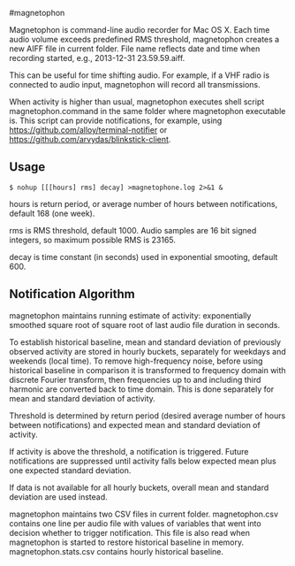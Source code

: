#magnetophon

Magnetophon is command-line audio recorder for Mac OS X. Each time audio volume exceeds
predefined RMS threshold, magnetophon creates a new AIFF file in current folder. File name
reflects date and time when recording started, e.g., 2013-12-31 23.59.59.aiff.

This can be useful for time shifting audio. For example, if a VHF radio is connected to
audio input, magnetophon will record all transmissions.

When activity is higher than usual, magnetophon executes shell script magnetophon.command
in the same folder where magnetophon executable is. This script can provide notifications,
for example, using https://github.com/alloy/terminal-notifier or 
https://github.com/arvydas/blinkstick-client.

## Usage

```
$ nohup [[[hours] rms] decay] >magnetophone.log 2>&1 &
```
hours is return period, or average number of hours between notifications, default 168 
(one week).

rms is RMS threshold, default 1000. Audio samples are 16 bit signed integers, so maximum
possible RMS is 23165.

decay is time constant (in seconds) used in exponential smooting, default 600. 

## Notification Algorithm

magnetophon maintains running estimate of activity: exponentially smoothed square root of 
square root of last audio file duration in seconds.

To establish historical baseline, mean and standard deviation of previously observed 
activity are stored in hourly buckets, separately for weekdays and weekends (local time).
To remove high-frequency noise, before using historical baseline in comparison it is
transformed to frequency domain with discrete Fourier transform, then frequencies
up to and including third harmonic are converted back to time domain. This is done 
separately for mean and standard deviation of activity.

Threshold is determined by return period (desired average number of hours between 
notifications) and expected mean and standard deviation of activity.

If activity is above the threshold, a notification is triggered. Future notifications are
suppressed until activity falls below expected mean plus one expected standard deviation. 

If data is not available for all hourly buckets, overall mean and standard deviation are 
used instead.

magnetophon maintains two CSV files in current folder. magnetophon.csv contains one line
per audio file with values of variables that went into decision whether to trigger 
notification. This file is also read when magnetophon is started to restore historical
baseline in memory. magnetophon.stats.csv contains hourly historical baseline.